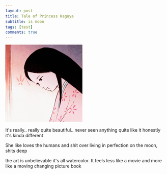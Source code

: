 ```yaml
---
layout: post
title: Tale of Princess Kaguya
subtitle: is moon
tags: [test]
comments: true
---
```

![image-title-here](../img/kaguya.gif) <!-- {:class="img-responsive"} --> 

It's really.. really quite beautiful.. never seen anything quite like it honestly it's kinda different

She like loves the humans and shit over living in perfection on the moon, shits deep

the art is unbelievable  it's all watercolor. It feels less like a movie and more like a moving changing picture book
